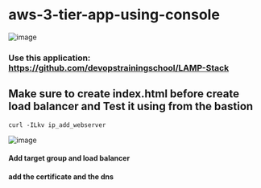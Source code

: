 # aws-3-tier-app-using-console
![image](https://user-images.githubusercontent.com/107158398/223561792-39b6088e-5b10-4adb-959d-61398bec5d23.png)
 ### Use this application: https://github.com/devopstrainingschool/LAMP-Stack
 ## Make sure to create index.html before create load balancer and Test it using from the bastion
 ```
 curl -ILkv ip_add_webserver
 ```
 ![image](https://user-images.githubusercontent.com/107158398/223580352-457f2b62-239d-41a3-a245-d4fdc04e90d0.png)

#### Add target group and load balancer
#### add the certificate and the dns
